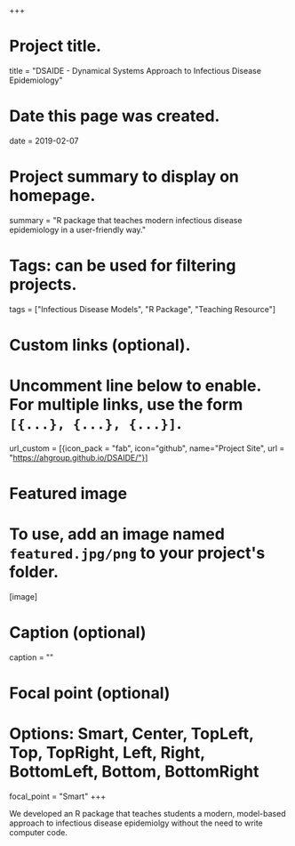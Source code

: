 +++
# Project title.
title = "DSAIDE - Dynamical Systems Approach to Infectious Disease Epidemiology"

# Date this page was created.
date = 2019-02-07

# Project summary to display on homepage.
summary = "R package that teaches modern infectious disease epidemiology in a user-friendly way."

# Tags: can be used for filtering projects.
tags = ["Infectious Disease Models", "R Package", "Teaching Resource"]

# Custom links (optional).
#   Uncomment line below to enable. For multiple links, use the form `[{...}, {...}, {...}]`.
url_custom = [{icon_pack = "fab", icon="github", name="Project Site", url = "https://ahgroup.github.io/DSAIDE/"}]


# Featured image
# To use, add an image named `featured.jpg/png` to your project's folder. 
[image]
  # Caption (optional)
  caption = ""
  # Focal point (optional)
  # Options: Smart, Center, TopLeft, Top, TopRight, Left, Right, BottomLeft, Bottom, BottomRight
  focal_point = "Smart"
+++

We developed an R package that teaches students a modern, model-based approach to infectious disease epidemiolgy without the need to write computer code.